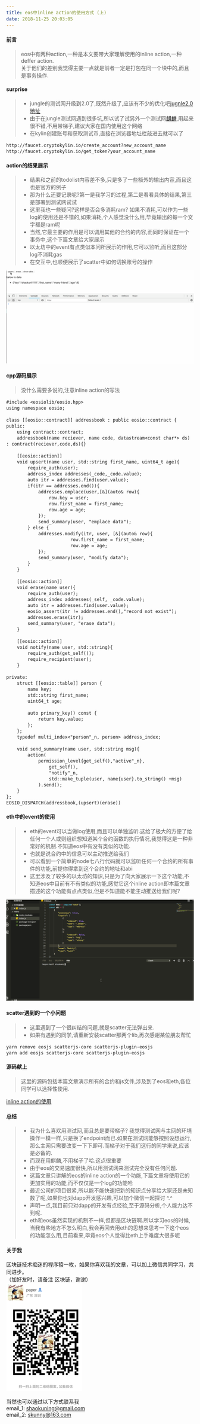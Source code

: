 ```yaml
---
title: eos中inline action的使用方式 (上)
date: 2018-11-25 20:03:05
---
```


#### 前言
> eos中有两种action,一种是本文要带大家理解使用的inline action,一种deffer action.    
> 关于他们的差别我觉得主要一点就是前者一定是打包在同一个块中的,而且是事务操作.

#### surprise
> * jungle的测试网升级到2.0了,既然升级了,应该有不少的优化吧[jugnle2.0地址](https://monitor.jungletestnet.io/)  
> * 由于在jungle测试网遇到很多坑,所以试了试另外一个测试网[麒麟](https://tools.cryptokylin.io/#/tools/create),用起来很不错,不用带梯子,建议大家在国内使用这个网络
> * 在kylin创建账号和获取测试币,直接在浏览器地址栏敲进去就可以了

	http://faucet.cryptokylin.io/create_account?new_account_name
	http://faucet.cryptokylin.io/get_token?your_account_name
####  action的结果展示
> * 结果和之前的todolist内容差不多,只是多了一些额外的输出内容,而且这也是官方的例子
> * 那为什么还要记录呢?第一是我学习的过程,第二是看看具体的结果,第三是部署到测试网试试
> * 这里我也一些疑问?这样是否会多消耗ram? 如果不消耗,可以作为一些log的使用还是不错的,如果消耗,个人感觉没什么用,毕竟输出的每一个文字都是ram呢
> * 当然,它最主要的作用是可以调用其他的合约的内容,而同时保证在一个事务中,这个下篇文章给大家展示
> * 以太坊中的event有点类似本问所展示的作用,它可以监听,而且这部分log不消耗gas
> * 在交互中,也顺便展示了scatter中如何切换账号的操作

![inline](/eosinline/inline1.gif)

#### cpp源码展示
> 没什么需要多说的,注意inline action的写法

	#include <eosiolib/eosio.hpp>	
	using namespace eosio;
	
	class [[eosio::contract]] addressbook : public eosio::contract {
	public:
	    using contract::contract;
	    addressbook(name reciever, name code, datastream<const char*> ds) : contract(reciever,code,ds){}
	
	    [[eosio::action]]
	    void upsert(name user, std::string first_name, uint64_t age){
	        require_auth(user);
	        address_index addresses(_code,_code.value);
	        auto itr = addresses.find(user.value);
	        if(itr == addresses.end()){
	            addresses.emplace(user,[&](auto& row){
	                row.key = user;
	                row.first_name = first_name;
	                row.age = age;
	            });
	            send_summary(user, "emplace data");
	        } else {
	            addresses.modify(itr, user, [&](auto& row){
	                        row.first_name = first_name;
	                        row.age = age;
	            });
	            send_summary(user, "modify data");
	        }
	    }
	
	    [[eosio::action]]
	    void erase(name user){
	        require_auth(user);
	        address_index addresses(_self, _code.value);
	        auto itr = addresses.find(user.value);
	        eosio_assert(itr != addresses.end(),"record not exist");
	        addresses.erase(itr);
	        send_summary(user, "erase data");
	    }
	
	    [[eosio::action]]
	    void notify(name user, std::string){
	        require_auth(get_self());
	        require_recipient(user);
	    }
	
	private:
	    struct [[eosio::table]] person {
	        name key;
	        std::string first_name;
	        uint64_t age;
	
	        auto primary_key() const {
	            return key.value;
	        };
	    };
	    typedef multi_index<"person"_n, person> address_index;
	 
	    void send_summary(name user, std::string msg){
	        action(
	            permission_level{get_self(),"active"_n},
	                get_self(),
	                "notify"_n,
	                std::make_tuple(user, name{user}.to_string() +msg)
	            ).send();
	    }
	};
	EOSIO_DISPATCH(addressbook,(upsert)(erase))

#### eth中的event的使用
>* eth的event可以当做log使用,而且可以单独监听.这给了极大的方便了给任何一个人或则组织想知道某个合约函数的执行情况,我觉得这是一种非常好的机制.不知道eos中有没有类似的功能.
>* 也就是说合约中的信息可以主动推送给我们
>* 可以看到一个简单的node七八行代码就可以监听任何一个合约的所有事件的功能,前提你得拿到这个合约的地址和abi
>* 这里涉及了较多的以太坊的知识,只是为了向大家展示一下这个功能,不知道eos中目前有不有类似的功能,感觉它这个inline action即本篇文章描述的这个功能有点点类似,但是不知道能不能主动推送给我们呢?   
  
![inline](/eosinline/inline2.gif)

#### scatter遇到的一个小问题
>* 这里遇到了一个很纠结的问题,就是scatter无法弹出来.
>* 如果有遇到的同学,请重新安装scatter那两个lib,再次感谢某位朋友帮忙  

	yarn remove eosjs scatterjs-core scatterjs-plugin-eosjs
	yarn add eosjs scatterjs-core scatterjs-plugin-eosjs
#### 源码献上
>这里的源码包括本篇文章演示所有的合约和js文件,涉及到了eos和eth,各位同学可以选择性使用.

[inline action的使用](https://github.com/shaokun11/eosabout/tree/eos-inline-action)
#### 总结
> * 我为什么喜欢用测试网,而且总是要带梯子? 我觉得测试网与主网的环境操作一模一样,只是换了endpoint而已.如果在测试网能够按照设想运行,那么主网只需要改变一下下即可.而梯子对于我们这行的同学来说,应该是必备的.
> * 而现在用麒麟,不用梯子了哈.这点很重要
> * 由于eos的交易速度很快,所以用测试网来测试完全没有任何问题.
> * 这篇文章只讲解的eos的inline action的一个功能,下篇文章将使用它的更加实用的功能,而不仅仅是一个log的功能哈
> * 最近公司的项目很紧,所以能不能快速把新的知识点分享给大家还是未知数了呢,如果你也对dapp开发感兴趣,可以加个微信一起探讨 ^.^
> * 声明一点,我目前只对dapp的开发有点经验,至于源码分析,个人能力达不到呢.
> * eth和eos虽然实现的机制不一样,但都是区块链啊.所以学习eos的时候,当我有些地方不怎么明白,我会再回去用eth的思想来思考一下这个eos的功能怎么用,目前看来,毕竟eos个人觉得比eth上手难度大很多呢

#### 关于我
区块链技术痴迷的程序猿一枚，如果你喜欢我的文章，可以加上微信共同学习，共同进步。  
（加好友时，请备注 区块链，谢谢）  
![jungle](/common/wx.png) 

当然也可以通过以下方式联系我  
email_1: <shaokuning@gmail.com>   
email_2: <skunny@163.com>
